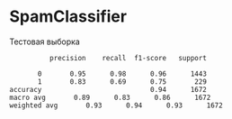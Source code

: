 # SpamClassifier

Тестовая выборка

              precision    recall  f1-score   support

           0       0.95      0.98      0.96      1443
           1       0.83      0.69      0.75       229
    accuracy                           0.94      1672
    macro avg       0.89      0.83      0.86      1672
    weighted avg       0.93      0.94      0.93      1672
